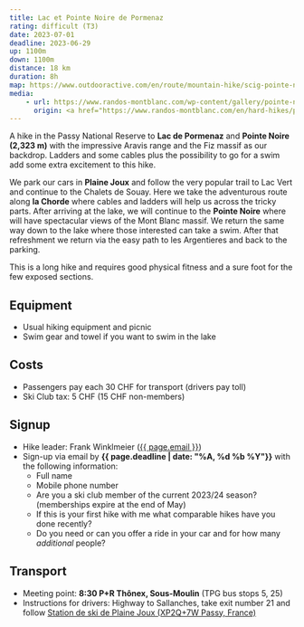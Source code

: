 ```yaml
---
title: Lac et Pointe Noire de Pormenaz
rating: difficult (T3)
date: 2023-07-01
deadline: 2023-06-29
up: 1100m
down: 1100m
distance: 18 km
duration: 8h
map: https://www.outdooractive.com/en/route/mountain-hike/scig-pointe-noire-de-pormenaz/259716272/?share=%7Ezvzf73vk%244ossv97e#dm=1
media:
    - url: https://www.randos-montblanc.com/wp-content/gallery/pointe-noire-de-pormenaz/Pointe_de_Pormenaz45.jpg
      origin: <a href="https://www.randos-montblanc.com/en/hard-hikes/pointe-noire-pormenaz.html">Randos-MontBlanc</a>
---
```


A hike in the Passy National Reserve to **Lac de Pormenaz** and **Pointe Noire (2,323 m)** with
the impressive Aravis range and the Fiz massif as our backdrop. Ladders and some cables plus
the possibility to go for a swim add some extra excitement to this hike.

We park our cars in **Plaine Joux** and follow the very popular trail to Lac Vert and continue
to the Chalets de Souay. Here we take the adventurous route along **la Chorde** where cables and
ladders will help us across the tricky parts. After arriving at the lake, we will continue to the
**Pointe Noire** where will have spectacular views of the Mont Blanc massif. We return the same
way down to the lake where those interested can take a swim. After that refreshment we return via
the easy path to les Argentieres and back to the parking.

This is a long hike and requires good physical fitness and a sure foot for the few exposed
sections.

## <i class="bi bi-card-checklist"></i>Equipment
- Usual hiking equipment and picnic
- Swim gear and towel if you want to swim in the lake

## <i class="bi bi-piggy-bank"></i>Costs
- Passengers pay each 30 CHF for transport (drivers pay toll)
- Ski Club tax: 5 CHF (15 CHF non-members)

## <i class="bi bi-envelope-at"></i>Signup
- Hike leader: Frank Winklmeier (<a href="mailto:{{ page.email }}?subject=SCIG {{page.title}}">{{ page.email }}</a>)
- Sign-up via email by **{{ page.deadline | date: "%A, %d %b %Y"}}** with the following information:
  - Full name
  - Mobile phone number
  - Are you a ski club member of the current 2023/24 season? (memberships expire at the end of May)
  - If this is your first hike with me what comparable hikes have you done recently?
  - Do you need or can you offer a ride in your car and for how many *additional* people?

## <i class="bi bi-train-front"></i>Transport
- Meeting point: **8:30 P+R Thônex, Sous-Moulin** (TPG bus stops 5, 25)
- Instructions for drivers: Highway to Sallanches, take exit number 21 and follow [Station de ski de Plaine Joux (XP2Q+7W Passy, France)](https://goo.gl/maps/4nQGoovgHtHufkeq5)

